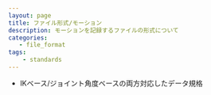 ```yaml
---
layout: page
title: ファイル形式/モーション
description: モーションを記録するファイルの形式について
categories:
   - file_format
tags:
    - standards
---
```


* IKベース/ジョイント角度ベースの両方対応したデータ規格
